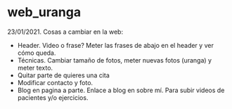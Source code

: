 # web_uranga
23/01/2021.
Cosas a cambiar en la web:
- Header. Video o frase? Meter las frases de abajo en el header y ver cómo queda.
- Técnicas. Cambiar tamaño de fotos, meter nuevas fotos (uranga) y meter texto.
- Quitar parte de quieres una cita
- Modificar contacto y foto.
- Blog en pagina a parte. Enlace a blog en sobre mí. Para subir videos de pacientes y/o ejercicios.
